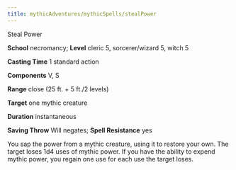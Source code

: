 ```yaml
---
title: mythicAdventures/mythicSpells/stealPower
---
```

Steal Power

**School** necromancy; **Level** cleric 5, sorcerer/wizard 5, witch 5

**Casting Time** 1 standard action

**Components** V, S

**Range** close (25 ft. + 5 ft./2 levels)

**Target** one mythic creature

**Duration** instantaneous

**Saving Throw** Will negates; **Spell Resistance** yes

You sap the power from a mythic creature, using it to restore your own. The target loses 1d4 uses of mythic power. If you have the ability to expend mythic power, you regain one use for each use the target loses.

